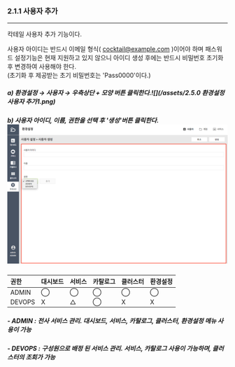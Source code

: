 ### 2.1.1 사용자 추가

---

칵테일 사용자 추가 기능이다.

사용자 아이디는 반드시 이메일 형식\( cocktail@example.com \)이어야 하며 패스워드 설정기능은 현재 지원하고 있지 않으니 아이디 생성 후에는 반드시 비밀번호 초기화 후 변경하여 사용해야 한다.  
\(초기화 후 제공받는 초기 비밀번호는 'Pass0000'이다.\)

##### a\) 환경설정 → 사용자 → 우측상단 + 모양 버튼 클릭한다.![](/assets/2.5.0 환경설정 사용자 추가1.png)

##### b\) 사용자 아이디, 이름, 권한을 선택 후 '생성'버튼 클릭한다.![](/assets/KR/2.5.4/2.1.1_2.png)


| **권한** | **대시보드** | **서비스** | **카탈로그** | **클러스터** | **환경설정** |
| :--- | :--- | :--- | :--- | :--- | :--- |
| ADMIN | ⃝ | ⃝ | ⃝ | ⃝ | ⃝ |
| DEVOPS | X | △ | ⃝ | X | X |

##### - ADMIN : 전사 서비스 관리. 대시보드, 서비스, 카탈로그, 클러스터, 환경설정 메뉴 사용이 가능

##### - DEVOPS : 구성원으로 배정 된 서비스 관리. 서비스, 카탈로그 사용이 가능하며, 클러스터의 조회가 가능




